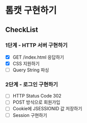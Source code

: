 # 톰캣 구현하기

## CheckList

### 1단계 - HTTP 서버 구현하기
- [x] GET /index.html 응답하기
- [x] CSS 지원하기
- [ ] Query String 파싱

### 2단계 - 로그인 구현하기 
- [ ] HTTP Status Code 302
- [ ] POST 방식으로 회원가입
- [ ] Cookie에 JSESSIONID 값 저장하기
- [ ] Session 구현하기

